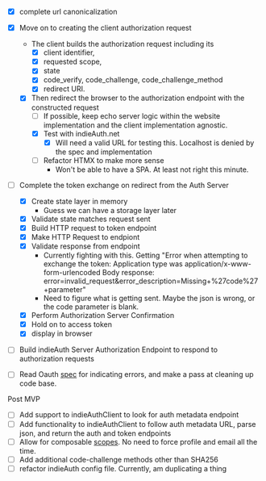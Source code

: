   
- [x] complete url canonicalization
- [x] Move on to creating the client authorization request
  - The client builds the authorization request including its 
    - [x] client identifier, 
    - [x] requested scope, 
    - [x] state
    - [x] code_verify, code_challenge, code_challenge_method
    - [x] redirect URI.
  - [x] Then redirect the browser to the authorization endpoint with the constructed request
    - [ ] If possible, keep echo server logic within the website implementation and the client implementation agnostic.
    - [x] Test with indieAuth.net
      - [x] Will need a valid URL for testing this. Localhost is denied by the spec and implementation 
    - [ ] Refactor HTMX to make more sense 
      - Won't be able to have a SPA. At least not right this minute.
- [ ] Complete the token exchange on redirect from the Auth Server
  - [x] Create state layer in memory
    - Guess we can have a storage layer later
  - [x] Validate state matches request sent
  - [x] Build HTTP request to token endpoint
  - [x] Make HTTP Request to endpiont
  - [x] Validate response from endpoint
    - Currently fighting with this. Getting "Error when attempting to exchange the token: Application type was application/x-www-form-urlencoded Body response: error=invalid_request&error_description=Missing+%27code%27+parameter"
    - Need to figure what is getting sent. Maybe the json is wrong, or the code parameter is blank.
  - [x] Perform Authorization Server Confirmation
  - [x] Hold on to access token
  - [x] display in browser
- [ ] Build indieAuth Server Authorization Endpoint to respond to authorization requests
- [ ] Read Oauth [spec](https://datatracker.ietf.org/doc/html/rfc6749#section-4.1.2.1) for indicating errors, and make a pass at cleaning up code base.



Post MVP
- [ ] Add support to indieAuthClient to look for auth metadata endpoint
- [ ] Add functionality to indieAuthClient to follow auth metadata URL, parse json, and return the auth and token endpoints
- [ ] Allow for composable [scopes](https://indieauth.spec.indieweb.org/#profile-information-li-1). No need to force profile and email all the time.
- [ ] Add additional code-challenge methods other than SHA256
- [ ] refactor indieAuth config file. Currently, am duplicating a thing